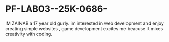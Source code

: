 # PF-LAB03--25K-0686-
IM ZAINAB  a 17 year old gurly. im interested in web development and enjoy creating simple websites , game development excites me beacuse it mixes creativity  with coding. 
